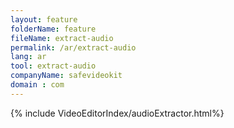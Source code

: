 ```yaml
---
layout: feature
folderName: feature
fileName: extract-audio
permalink: /ar/extract-audio
lang: ar
tool: extract-audio
companyName: safevideokit
domain : com
---
```


{% include VideoEditorIndex/audioExtractor.html%}

   